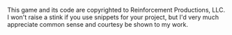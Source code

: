 This game and its code are copyrighted to Reinforcement Productions, LLC.
I won't raise a stink if you use snippets for your project, but I'd very much appreciate common sense and courtesy be shown to my work.
